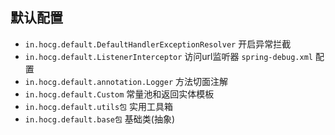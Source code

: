 ## 默认配置
- `in.hocg.default.DefaultHandlerExceptionResolver` 开启异常拦截
- `in.hocg.default.ListenerInterceptor` 访问url监听器 `spring-debug.xml` 配置
- `in.hocg.default.annotation.Logger` 方法切面注解
- `in.hocg.default.Custom` 常量池和返回实体模板
- `in.hocg.default.utils包` 实用工具箱
- `in.hocg.default.base包` 基础类(抽象)